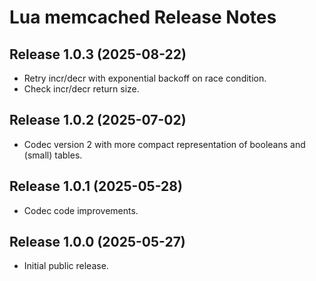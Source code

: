 # Lua memcached Release Notes


## Release 1.0.3 (2025-08-22)

- Retry incr/decr with exponential backoff on race condition.
- Check incr/decr return size.


## Release 1.0.2 (2025-07-02)

- Codec version 2 with more compact representation of booleans and (small) tables.


## Release 1.0.1 (2025-05-28)

- Codec code improvements.


## Release 1.0.0 (2025-05-27)

- Initial public release.